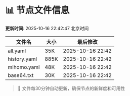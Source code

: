 # 📊 节点文件信息

**更新时间**: 2025-10-16 22:42:47 北京时间

| 文件名 | 大小 | 最后修改 |
|--------|------|----------|
| all.yaml | 35K | 2025-10-16 22:42 |
| history.yaml | 885K | 2025-10-16 22:42 |
| mihomo.yaml | 48K | 2025-10-16 22:42 |
| base64.txt | 30K | 2025-10-16 22:42 |

> 🔄 文件每30分钟自动更新，确保节点的新鲜度和可用性
